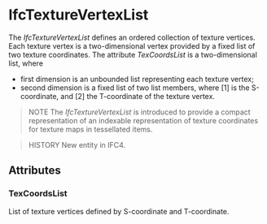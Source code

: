 # IfcTextureVertexList

The _IfcTextureVertexList_ defines an ordered collection of texture vertices. Each texture vertex is a two-dimensional vertex provided by a fixed list of two texture coordinates. The attribute _TexCoordsList_ is a two-dimensional list, where
<!-- end of short definition -->


* first dimension is an unbounded list representing each texture vertex;
* second dimension is a fixed list of two list members, where [1] is the S-coordinate, and [2] the T-coordinate of the texture vertex.

> NOTE The _IfcTextureVertexList_ is introduced to provide a compact representation of an indexable representation of texture coordinates for texture maps in tessellated items.

> HISTORY New entity in IFC4.

## Attributes

### TexCoordsList
List of texture vertices defined by S-coordinate and T-coordinate.
